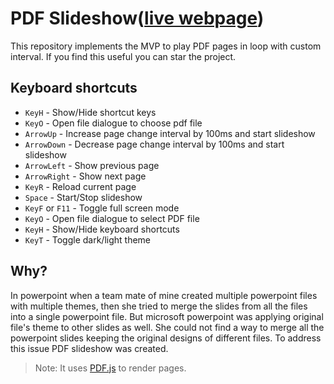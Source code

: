 # PDF Slideshow([live webpage](https://iftakharpy.github.io/pdf-slideshow/))

This repository implements the MVP to play PDF pages in loop with custom interval. If you find this useful you can star the project.

## Keyboard shortcuts

-   `KeyH` - Show/Hide shortcut keys
-   `KeyO` - Open file dialogue to choose pdf file
-   `ArrowUp` - Increase page change interval by 100ms and start slideshow
-   `ArrowDown` - Decrease page change interval by 100ms and start slideshow
-   `ArrowLeft` - Show previous page
-   `ArrowRight` - Show next page
-   `KeyR` - Reload current page
-   `Space` - Start/Stop slideshow
-   `KeyF` or `F11` - Toggle full screen mode
-   `KeyO` - Open file dialogue to select PDF file
-   `KeyH` - Show/Hide keyboard shortcuts
-   `KeyT` - Toggle dark/light theme


## Why?
In powerpoint when a team mate of mine created multiple powerpoint files with multiple themes, then she tried to merge the slides from all the files into a single powerpoint file. But microsoft powerpoint was applying original file's theme to other slides as well. She could not find a way to merge all the powerpoint slides keeping the original designs of different files. To address this issue PDF slideshow was created.

> Note: It uses [PDF.js](https://github.com/mozilla/pdf.js) to render pages.
